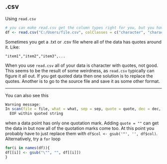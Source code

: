## .csv  
Using ```read.csv```  
```r
# you can make read.csv get the column types right for you, but you have to tell it
df <- read.csv("C:/Users/file.csv", colClasses = c("character", "character", "numeric", "numeric"), na.strings = "")
```

Sometimes you get a .txt or .csv file where all of the data has quotes around it. Like:  
```
"item1","item2","item3",...
```
When you use `read.csv` all of your data is character with quotes, not good. This seems to be the result of some weirdness, as `read.csv` typically can figure it all out. If you get quoted data then one solution is to replace the quotes. Another is to go to the source file and save it as some other format.

---

You can also see this
```r
Warning message:
In scan(file = file, what = what, sep = sep, quote = quote, dec = dec,  :
  EOF within quoted string
  ```
  when a data point has only one quotation mark. Adding `quote = ""` can get the data in but now all of the quotation marks come too. At this point you probably have to just replace them with `df$col <- gsub('"', '', df$col)`. Alternatively, try a `for` loop
  ```r
  for(i in names(df)){
  df[[i]] <- gsub("\"", "", df[[i]])
}
```

